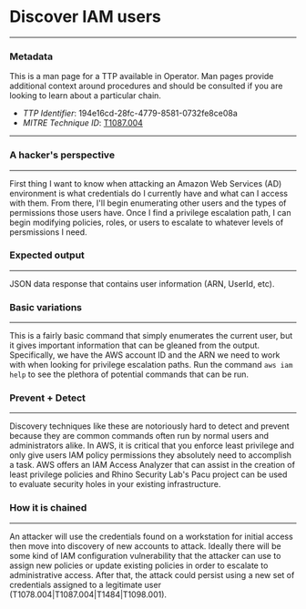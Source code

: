 
# Discover IAM users

---

### Metadata

This is a man page for a TTP available in Operator. Man pages provide additional context around procedures and should be consulted if you are looking to learn about a particular chain.

- *TTP Identifier*: 194e16cd-28fc-4779-8581-0732fe8ce08a
- *MITRE Technique ID*: [T1087.004](https://attack.mitre.org/techniques/T1087/004)

---

### A hacker's perspective

---

First thing I want to know when attacking an Amazon Web Services (AD) environment is what credentials do I currently have and what can I access with them. From there, I'll begin enumerating other users and the types of permissions those users have. Once I find a privilege escalation path, I can begin modifying policies, roles, or users to escalate to whatever levels of persmissions I need. 

### Expected output

---

JSON data response that contains user information (ARN, UserId, etc). 

### Basic variations

---

This is a fairly basic command that simply enumerates the current user, but it gives important information that can be gleaned from the output. Specifically, we have the AWS account ID and the ARN we need to work with when looking for privilege escalation paths. Run the command `aws iam help` to see the plethora of potential commands that can be run. 

### Prevent + Detect

---

Discovery techniques like these are notoriously hard to detect and prevent because they are common commands often run by normal users and administrators alike. In AWS, it is critical that you enforce least privilege and only give users IAM policy permissions they absolutely need to accomplish a task. AWS offers an IAM Access Analyzer that can assist in the creation of least privilege policies and Rhino Security Lab's Pacu project can be used to evaluate security holes in your existing infrastructure. 

### How it is chained

---

An attacker will use the credentials found on a workstation for initial access then move into discovery of new accounts to attack. Ideally there will be some kind of IAM configuration vulnerability that the attacker can use to assign new policies or update existing policies in order to escalate to administrative access. After that, the attack could persist using a new set of credentials assigned to a legitimate user (T1078.004|T1087.004|T1484|T1098.001). 
